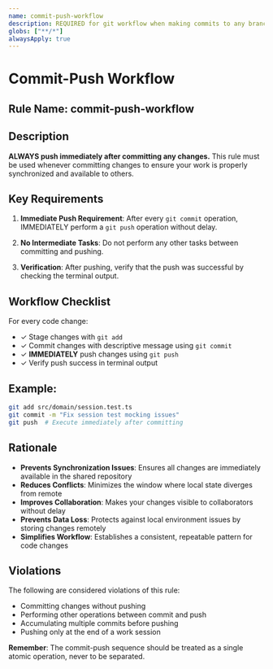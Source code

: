 ```yaml
---
name: commit-push-workflow
description: REQUIRED for git workflow when making commits to any branch
globs: ["**/*"]
alwaysApply: true
---
```


# Commit-Push Workflow

## Rule Name: commit-push-workflow

## Description
**ALWAYS push immediately after committing any changes.** This rule must be used whenever committing changes to ensure your work is properly synchronized and available to others.

## Key Requirements

1. **Immediate Push Requirement**: After every `git commit` operation, IMMEDIATELY perform a `git push` operation without delay.

2. **No Intermediate Tasks**: Do not perform any other tasks between committing and pushing.

3. **Verification**: After pushing, verify that the push was successful by checking the terminal output.

## Workflow Checklist

For every code change:

- ✓ Stage changes with `git add`
- ✓ Commit changes with descriptive message using `git commit`
- ✓ **IMMEDIATELY** push changes using `git push`
- ✓ Verify push success in terminal output

## Example:

```bash
git add src/domain/session.test.ts
git commit -m "Fix session test mocking issues"
git push  # Execute immediately after committing
```

## Rationale

- **Prevents Synchronization Issues**: Ensures all changes are immediately available in the shared repository
- **Reduces Conflicts**: Minimizes the window where local state diverges from remote
- **Improves Collaboration**: Makes your changes visible to collaborators without delay
- **Prevents Data Loss**: Protects against local environment issues by storing changes remotely
- **Simplifies Workflow**: Establishes a consistent, repeatable pattern for code changes

## Violations

The following are considered violations of this rule:

- Committing changes without pushing
- Performing other operations between commit and push
- Accumulating multiple commits before pushing
- Pushing only at the end of a work session

**Remember**: The commit-push sequence should be treated as a single atomic operation, never to be separated. 
